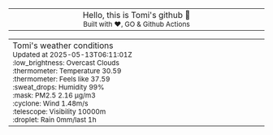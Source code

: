 
<div align="center">
<table>
<tbody>
<td align="center">
<img width="2000" height="0"><br>
Hello, this is Tomi's github 👋<br>
<sup>Built with ❤️, GO & Github Actions</sup><br>
<img width="2000" height="0">
</td>
</tbody>
</table>
</div>
<table>
<tbody>
<td align="left">
<img width="2000" height="0"><br>
Tomi's weather conditions<br>
<sup>Updated at 2025-05-13T06:11:01Z</sup><br>
<sup>:low_brightness: Overcast Clouds</sup><br>
<sup>:thermometer: Temperature 30.59 </sup><br>
<sup>:thermometer: Feels like 37.59</sup><br>
<sup>:sweat_drops: Humidity 99%</sup><br>
<sup>:mask: PM2.5 2.16 μg/m3</sup><br>
<sup>:cyclone: Wind 1.48m/s </sup><br>
<sup>:telescope: Visibility 10000m </sup><br>
<sup>:droplet: Rain 0mm/last 1h </sup><br>
<img width="2000" height="0">
</td>
<td align="left">
<img width="2000" height="0"><br>
<br>
<img width="2000" height="0">
</td>
</tbody>
</table>
</div>
    
